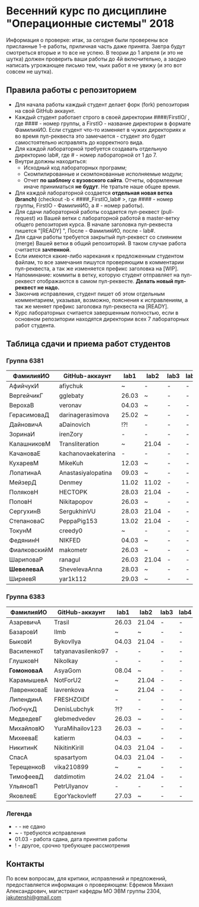 # Весенний курс по дисциплине "Операционные системы" 2018

Информация о проверке: итак, за сегодня были проверены все присланные 1-е работы, приличная часть даже принята. Завтра будут смотреться вторые и то все не успею. В теории до 1 апреля (и это не шутка) должен проверить ваши работы до 4й включительно, а заодно написать угрожающее письмо тем, чьих работ я не увижу (и это вот совсем не шутка).

## Правила работы с репозиторием

- Для начала работы каждый студент делает форк (fork) репозитория на свой GitHub аккаунт.
- Каждый студент работает строго в своей директории ####/FirstIO/ , где #### - номер группы, а FirstIO - название директории в формате ФамилияИО. Если студент что-то изменяет в чужих директориях и во время пул-реквеста это замечается - студент это будет самостоятельно исправлять до корректного вида.
- Для каждой лабораторной требуется создавать отдельную директорию lab#, где # - номер лабораторной от 1 до 7.
- Внутри должны находиться:
    * Исходный код лабораторных программ;
    * Скомпилированные и скомпонованные исполняемые модули;
    * Отчет **по шаблону с вузовского сайта**. Отчеты, оформленные иначе приниматься **не будут**. Не тратьте наше общее время.
- Для каждой лабораторной создается **отдельная новая ветка (branch)** (checkout -b < ####\_FirstIO\_lab# >, где #### - номер группы, FirstIO - ФамилияИО, а # - номер работы).
- Для сдачи лабораторной работы создается пул-реквест (pull-request) из Вашей ветки с лабораторной работой в master-ветку общего репозитория курса. В начале заголовка пул-реквеста пишется "[READY] ", После - ФамилияИО, после - lab#.
- Для сдачи работы требуется закрытый пул-реквест со слиянием (merge) Вашей ветки в общий репозиторий. В таком случае работа считается **зачтенной**.
- Если имеются какие-либо нарекания к предложенным студентом файлам, то все замечания пишутся проверяющим в комментарии пул-реквеста, а так же изменяется префикс заголовка на [WIP].
- Напоминание: коммиты в ветку, которую студент отправляет на пул-реквест отображаются в самом пул-реквесте. **Делать новый пул-реквест не надо.**
- Закончив исправления, студент пишет об этом отдельным комментарием, указывая, возможно, пояснения к исправлениям, а так же меняет префикс заголовка пул-реквеста на [READY].
- Курс лабораторных считается завершенным полностью, если в основном репозитории находятся директории всех 7 лабораторных работ студента.


## Таблица сдачи и приема работ студентов

### Группа 6381

| ФамилияИО     | GitHub-аккаунт     | lab1  | lab2  | lab3  | lab4  | lab5  | lab6  | lab7  |
| ------------- | ------------------ | ----- | ----- | ----- | ----- | ----- | ----- | ----- |
| АфийчукИ      | afiychuk           |   ~   |   -   |   -   |   -   |   -   |   -   |   -   |
| ВергейчикГ    | gglebaty           | 26.03 |   ~   |   -   |   -   |   -   |   -   |   -   |
| ВерохаВ       | veronav            | 04.03 |   ~   |   -   |   -   |   -   |   -   |   -   |
| ГерасимоваД   | darinagerasimova   | 25.02 |   ~   |   -   |   -   |   -   |   -   |   -   |
| ДайновичА     | aDainovich         |  !?!  |   -   |   -   |   -   |   -   |   -   |   -   |
| ЗоринаИ       | irenZory           |   -   |   -   |   -   |   -   |   -   |   -   |   -   |
| КалашниковМ   | Transliteration    |   ~   | 21.04 |   -   |   -   |   -   |   -   |   -   |
| КачановаЕ     | kachanovaekaterina |   -   |   -   |   -   |   -   |   -   |   -   |   -   |
| КухаревМ      | MikeKuh            | 12.03 |   ~   |   -   |   -   |   -   |   -   |   -   |
| ЛопатинаА     | Anastasiyalopatina | 09.03 |   ~   |   -   |   -   |   -   |   -   |   -   |
| МейзерД       | Denmey             | 11.02 | 11.02 |   -   |   -   |   -   |   -   |   -   |
| ПоляковН      | HECTOPK            | 28.03 | 21.04 |   -   |   -   |   -   |   -   |   -   |
| ПоповН        | Nikitapopov        | 26.03 |   ~   |   -   |   -   |   -   |   -   |   -   |
| СергухинВ     | SergukhinVU        | 28.03 | 21.04 |   -   |   -   |   -   |   -   |   -   |
| СтепановаС    | PeppaPig153        | 13.02 | 21.04 |   -   |   -   |   -   |   -   |   -   |
| ТокунМ        | creedy0            |   ~   |   -   |   -   |   -   |   -   |   -   |   -   |
| ФедянинН      | NIKFED             | 04.03 |   ~   |   -   |   -   |   -   |   -   |   -   |
| ФиалковскийМ  | makometr           | 26.03 |   ~   |   -   |   -   |   -   |   -   |   -   |
| ШариповаР     | ranagul            | 26.03 | 21.04 |   -   |   -   |   -   |   -   |   -   |
| **ШевелеваА** | ShevelevaAnna      | 28.03 |   ~   |   -   |   -   |   -   |   -   |   -   |
| ШиряевЯ       | yar1k112           | 29.03 |   ~   |   -   |   -   |   -   |   -   |   -   |

### Группа 6383

| ФамилияИО     | GitHub-аккаунт     | lab1  | lab2  | lab3  | lab4  | lab5  | lab6  | lab7  |
| ------------- | ------------------ | ----- | ----- | ----- | ----- | ----- | ----- | ----- |
| АзаревичА     | Trasil             | 26.03 | 21.04 |   -   |   -   |   -   |   -   |   -   |
| БазаровИ      | Ilmb               |   ~   |   ~   |   -   |   -   |   -   |   -   |   -   |
| БыковИ        | BykovIlya          | 04.03 | 21.04 |   -   |   -   |   -   |   -   |   -   |
| ВасиленкоТ    | tatyanavasilenko97 |   -   |   -   |   -   |   -   |   -   |   -   |   -   |
| ГлушковН      | Nikolkay           |   -   |   -   |   -   |   -   |   -   |   -   |   -   |
| **ГомоноваА** | AsyaGom            | 08.04 |   ~   |   -   |   -   |   -   |   -   |   -   |
| КарамышевА    | NotForU2           |   ~   | 21.04 |   -   |   -   |   -   |   -   |   -   |
| ЛавренковаЕ   | lavrenkova         |   ~   | 21.04 |   -   |   -   |   -   |   -   |   -   |
| ЛипендинА     | FRESHZOIDf         |   -   |   -   |   -   |   -   |   -   |   -   |   -   |
| ЛюбчукД       | DenisLubchyk       |  ?!?  |   -   |   -   |   -   |   -   |   -   |   -   |
| МедведевГ     | glebmedvedev       | 26.03 |   ~   |   -   |   -   |   -   |   -   |   -   |
| МихайловЮ     | YuraMihailov123    | 26.03 |   ~   |   -   |   -   |   -   |   -   |   -   |
| МихееваЕ      | katierm            | 04.03 |   ~   |   -   |   -   |   -   |   -   |   -   |
| НикитинК      | NikitinKirill      | 04.03 | 21.04 |   -   |   -   |   -   |   -   |   -   |
| СпасА         | spasartyom         | 04.03 | 21.04 |   -   |   -   |   -   |   -   |   -   |
| ТерещенкоВ    | vika210899         |   ~   |   ~   |   -   |   -   |   -   |   -   |   -   |
| ТимофеевД     | datdimotim         | 24.02 | 21.04 |   -   |   -   |   -   |   -   |   -   |
| УльяновП      | PetrUlyanov        |   -   |   -   |   -   |   -   |   -   |   -   |   -   |
| ЯковлевЕ      | EgorYackovleff     | 27.03 |   ~   |   -   |   -   |   -   |   -   |   -   |

### Легенда

- \- - не сдано
- ~ - требуются исправления
- 01.03 - работа сдана, дата принятия работы
- ! - другое, срочно требующее рассмотрения

## Контакты

По всем вопросам, для критики, исправлений и предложений, предоставляется информация о проверяющем: Ефремов Михаил Александрович, магистрант кафедры МО ЭВМ группы 2304, jakutenshi@gmail.com
